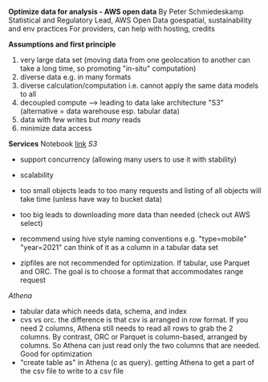 **Optimize data for analysis - AWS open data**
By Peter Schmiedeskamp Statistical and Regulatory Lead, AWS Open Data
goespatial, sustainability and env practices
For providers, can help with hosting, credits

**Assumptions and first principle**
1. very large data set (moving data from one geolocation to another can take a long time, so promoting "in-situ" computation)
2. diverse data e.g. in many formats 
3. diverse calculation/computation i.e. cannot apply the same data models to all
4. decoupled compute --> leading to data lake architecture "S3" (alternative = data warehouse esp. tabular data)
5. data with few writes but *many* reads
6. minimize data access

**Services**
Notebook [link](https://github.com/pschmied/opn201/blob/main/opn201-data-optimization-cheatsheet.ipynb)
*S3*
- support concurrency (allowing many users to use it with stability)
- scalability  

- too small objects leads to too many requests and listing of all objects will take time (unless have way to bucket data)
- too big leads to downloading more data than needed (check out AWS select)
- recommend using hive style naming conventions e.g. "type=mobile" "year=2021" can think of it as a column in a tabular data set
- zipfiles are not recommended for optimization. If tabular, use Parquet and ORC. The goal is to choose a format that accommodates range request

*Athena*
- tabular data which needs data, schema, and index
- cvs vs orc. the difference is that csv is arranged in row format. If you need 2 columns, Athena still needs to read all rows to grab the 2 columns. By contrast, ORC or Parquet is column-based, arranged by columns. So Athena can just read only the two columns that are needed. Good for optimization
- "create table as" in Athena (c as query). getting Athena to get a part of the csv file to write to a csv file